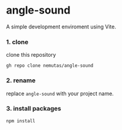 # angle-sound

A simple development enviroment using Vite.

### 1. clone

clone this repository

```
gh repo clone nemutas/angle-sound
```

### 2. rename

replace `angle-sound` with your project name.

### 3. install packages

```
npm install
```
